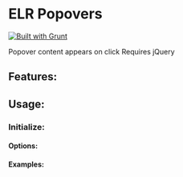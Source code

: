 # ELR Popovers

[![Built with Grunt](https://cdn.gruntjs.com/builtwith.png)](http://gruntjs.com/)

Popover content appears on click
Requires jQuery

## Features:

## Usage:

### Initialize:

#### Options:

#### Examples: